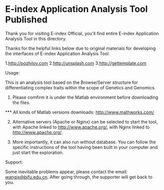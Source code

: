 # E-index Application Analysis Tool Published
Thank you for visiting E-index Official, you'll find entire E-index Application Analysis Tool in this directory.

Thanks for the helpful links below due to original materials for developing the interfaces of E-index Application Analysis Tool.

1.http://pozhilov.com
2.http://unsplash.com
3.http://gettemplate.com

Usage:

This is an analysis tool based on the Browse/Server structure for differentiating complex traits within the scope of Genetics and Genomics.

1. Please comfirm it is under the Matlab environment before downloading the files.

*** All kinds of Matlab versions downloads: http://www.mathworks.com/

2. Alternative servers (Apache or Nginx) can be selected to start the tool, with Apache linked to http://www.apache.org/, with Nginx linked to http://www.apache.org/.

3. More importantly, it can also run without database. You can follow the specific instructions of the tool having been built in your computer and just start the exploration. 

Support:

Some inevitable problems appear, please contact the email: wangjx@bjfu.edu.cn. After going through, the supporter will get back to you.